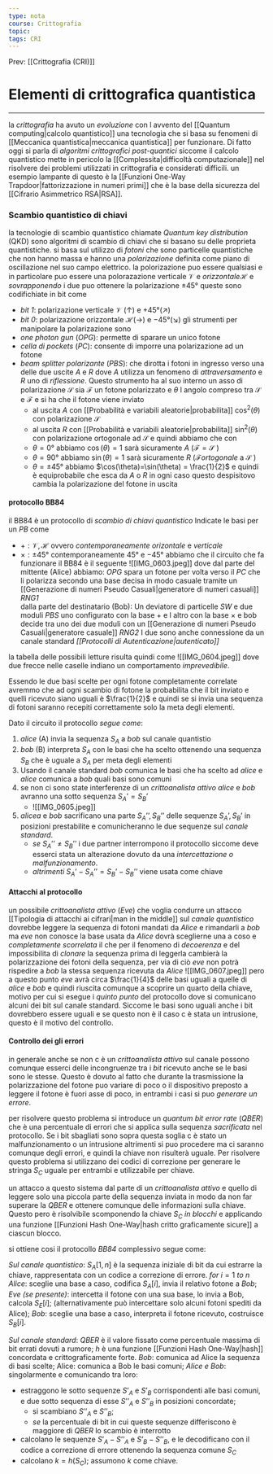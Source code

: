 ```yaml
---
type: nota
course: Crittografia
topic: 
tags: CRI
---
```


Prev: [[Crittografia (CRI)]]

# Elementi di crittografica quantistica
---
la _crittografia_ ha avuto un _evoluzione_ con l avvento del [[Quantum computing|calcolo quantistico]]  una tecnologia che si basa su fenomeni di [[Meccanica quantistica|meccanica quantistica]] per funzionare.
Di fatto oggi si parla di _algoritmi crittografici post-quantici_ siccome il calcolo quantistico mette in pericolo la [[Complessita|difficoltà computazionale]] nel risolvere  dei problemi utilizzati in crittografia e considerati difficili.
un esempio lampante di questo è la [[Funzioni One-Way Trapdoor|fattorizzazione in numeri primi]] che è la base della sicurezza del [[Cifrario Asimmetrico RSA|RSA]].

### Scambio quantistico di chiavi
la tecnologie di scambio quantistico chiamate _Quantum key distribution_ (QKD) sono algoritmi di scambio di chiavi che si basano su delle proprieta quantistiche. si basa sul utilizzo di  _fotoni_  che sono particelle quantistiche che non hanno massa e hanno una _polarizazione_ definita come piano di oscillazione nel suo campo elettrico. la polorizazione puo essere qualsiasi e in particolare puo essere una polorazazione verticale $\mathcal{V}$ e _orizzontale_$\mathcal{H}$ e _sovrapponendo_ i due puo ottenere la polarizazione $\pm 45°$ queste sono codifichiate in bit come 
- _bit 1_: polarizazione verticale $\mathcal{V}$ ($\uparrow$) e $+45°(\nearrow)$
- _bit 0_: polarizazione orizzontale $\mathcal{H}$($\rightarrow$)  e $-45°$($\searrow$)
gli strumenti per manipolare la polarizazione sono
- _one photon gun_ (_OPG_): permette di sparare un unico fotone
- _cella di pockets_ (_PC_): consente di imporre una polarizazione ad un fotone
- _beam splitter polarizante_ (_PBS_): che dirotta i fotoni in ingresso verso una delle due uscite $A$ e $R$ dove $A$ utilizza un fenomeno di _attraversamento_ e $R$ uno di _riflessione_. Questo strumento ha al suo interno un asso di polarizazione $\mathcal{S}$ sia $\mathcal{F}$ un fotone polarizzato e $\theta$ l angolo compreso tra $\mathcal{S}$ e $\mathcal{F}$ e si ha che il fotone viene inviato
	- al uscita $A$ con [[Probabilità e variabili aleatorie|probabilita]] $\cos^{2}(\theta)$ con polarizazione $\mathcal{S}$
	- al uscita $R$ con [[Probabilità e variabili aleatorie|probabilita]] $\sin^{2}(\theta)$ con polarizazione ortogonale ad $\mathcal{S}$
	e quindi abbiamo che con
	-  $\theta =0°$ abbiamo $\cos(\theta)=1$ sarà sicuramente $A$ ($\mathcal{F}=\mathcal{S}$ )
	- $\theta =90°$ abbiamo $\sin(\theta)=1$ sarà sicuramente $R$ ($\mathcal{F}$_ortogonale_ a $\mathcal{S}$ )
	- $\theta = \pm45°$ abbiamo $\cos(\theta)=\sin(\theta) = \frac{1}{2}$ e quindi è equiprobabile che esca da $A$ o $R$
	in ogni caso questo despisitovo cambia la polarizazione del fotone in uscita
#### protocollo BB84
il BB84 è un protocollo di _scambio di chiavi quantistico_
Indicate le basi per un _PB_ come 
- $+:\mathcal{V}, \mathcal{H}$  ovvero _contemporaneamente_ _orizontale_ e _verticale_
- $\times:\pm45°$ contemporaneamente $45°$ e $-45°$
abbiamo che il circuito che fa funzionare il BB84 è il seguente 
![[IMG_0603.jpeg]]
dove dal parte del mittente (Alice) abbiamo:
	_OPG_ spara un fotone per volta verso il _PC_ che li polarizza secondo una base decisa in modo casuale tramite un [[Generazione di numeri Pseudo Casuali|generatore di numeri casuali]] _RNG1_  
dalla parte del destinatario (Bob):
	Un deviatore di particelle _SW_ e due moduli _PBS_ uno configurato con la base $+$ e l altro con la base $\times$ e bob decide tra uno dei due moduli con un [[Generazione di numeri Pseudo Casuali|generatore casuale]] _RNG2_
I due sono anche connessione da un canale standard _[[Protocolli di Autenticazione|autenticato]]_

la tabella  delle possibili letture risulta quindi come 
![[IMG_0604.jpeg]]
dove due frecce nelle caselle indiano un comportamento _imprevedibile_.

Essendo le due basi scelte per ogni fotone completamente correlate avremmo che ad ogni scambio di fotone la probabilita che il bit inviato e quelli ricevuto siano uguali è $\frac{1}{2}$ e quindi se si invia una sequenza di fotoni saranno recepiti correttamente solo la meta degli elementi.


Dato il circuito il protocollo _segue come_:
1. _alice_ (A) invia la sequenza  $S_{A}$ a _bob_ sul canale quantistio
2. _bob_ (B) interpreta $S_{A}$ con le basi che ha scelto ottenendo una sequenza $S_{B}$ che è uguale a $S_{A}$ per meta degli elementi 
3. Usando il canale standard _bob_ comunica le basi che ha scelto ad _alice_ e _alice_ comunica a _bob_ quali basi sono comuni
4. se non ci sono state interferenze di un _crittoanalista attivo_ _alice_ e _bob_ avranno una sotto sequenza $S_{A}’=S_{B}’$  
	- ![[IMG_0605.jpeg]]
5. _alicea_ e _bob_ sacrificano una parte $S_{A}’’,S_{B}’’$  delle sequenze $S_{A}’,S_{B}’$ in posizioni prestabilite e comunicheranno le due sequenze sul _canale standard_. 
	- _se_ $S_{A}’’\not=S_{B}’’$  i due partner interrompono il protocollo siccome deve esserci stata un alterazione dovuto da una _intercettazione o malfunzionamento_. 
	- _altrimenti_ $S_{A}’-S_{A}’’=S_{B}’-S_{B}’’$  viene usata come chiave



#### Attacchi al protocollo
un possibile _crittoanalista attivo_ (_Eve_) che voglia condurre un attacco [[Tipologia di attacchi ai cifrari|man in the middle]] sul _canale quantistico_ dovrebbe leggere la sequenza di fotoni mandati da _Alice_ e rimandarli a _bob_  ma _eve_ non conosce la base usata da _Alice_ dovrà sceglierne una a coso e _completamente scorrelata_ il che per il fenomeno di _decoerenza_ e del impossibilita di _clonare_ la sequenza prima di leggerla cambierà la polarizzazione dei fotoni della sequenza, per via di ciò  _eve_ non potrà rispedire a  _bob_ la stessa sequenza  ricevuta da _Alice_
![[IMG_0607.jpeg]]
pero a questo punto _eve_ avrà circa $\frac{1}{4}$ delle basi uguali a quelle di _alice_ e _bob_ e quindi riuscita comunque a scoprire un quarto della chiave, motivo per cui si esegue i _quinto punto_ del protocollo dove si comunicano alcuni dei bit sul canale standard. Siccome le basi sono uguali anche i bit dovrebbero essere uguali e se questo non è il caso c è stata un intrusione, questo è il motivo del controllo.    



#### Controllo dei gli errori
in generale anche se non c è un _crittoanalista attivo_ sul canale possono comunque esserci delle incongruenze tra i _bit_ ricevuto anche se le basi sono le stesse.
Questo è dovuto al fatto che durante la trasmissione la polarizzazione del fotone puo variare di poco o il dispositivo preposto a leggere il fotone è fuori asse di poco, in entrambi i casi si puo _generare un errore_.

per risolvere questo problema si introduce un _quantum bit error rate_ (_QBER_)  che è una percentuale di errori che si applica sulla sequenza _sacrificata_ nel protocollo. Se i bit sbagliati sono sopra questa soglia c è stato un malfunzionamento o un intrusione altrimenti si puo procedere ma ci saranno comunque degli errori, e quindi la chiave non risulterà uguale. Per risolvere questo problema si utilizzano dei codici di correzione per generare le stringa $S_{C}$ uguale per entrambi e utilizzabile per chiave.

un attacco a questo sistema dal parte di un _crittoanalista attivo_  e quello di leggere solo una piccola parte della sequenza inviata in modo da non far superare la _QBER_ e ottenere comunque delle informazioni sulla chiave.
Questo pero è risolvibile scomponendo la chiave $S_{C}$  _in blocchi_ e applicando una funzione [[Funzioni Hash One-Way|hash critto graficamente sicure]]    a ciascun blocco. 

si ottiene cosi il protocollo _BB84_ complessivo  segue come:

_Sul canale quantistico_: $S_A[1,n]$ è la sequenza iniziale di bit da cui estrarre la chiave, rappresentata con un codice a correzione di errore. 
	_for_ $i =1$ _to_ $n$ 
		_Alice_: sceglie una base a caso, codifica $S_A[i]$, invia il relativo fotone a _Bob_; 
		_Eve (se presente)_: intercetta il fotone con una sua base, lo invia a Bob, calcola $S_E[i]$; (alternativamente può intercettare solo alcuni fotoni spediti da Alice);
		_Bob_: sceglie una base a caso, interpreta il fotone ricevuto, costruisce $S_B[i]$.


_Sul canale standard_: _QBER_  è il valore fissato come percentuale massima di bit errati dovuti a rumore; $h$ è una funzione [[Funzioni Hash One-Way|hash]] concordata e crittograficamente forte. 
	_Bob_: comunica ad Alice la sequenza di basi scelte; Alice: comunica a Bob le basi comuni; 
	_Alice e Bob_: singolarmente e comunicando tra loro:
 - estraggono le sotto sequenze $S’_A$ e $S’_B$ corrispondenti alle basi comuni, e due sotto sequenza di esse $S’’_A$ e $S’’_B$ in posizioni concordate; 
	 - si scambiano $S’’_A$ e $S’’ _B$; 
	 - _se_ la percentuale di bit in cui queste sequenze differiscono è maggiore di _QBER_ lo scambio è interrotto 
 - calcolano le sequenze $S’_A − S’’_A$ e $S’_B −S’’_B$, e le decodificano con il codice a correzione di errore ottenendo la sequenza comune $S_C$ 
 - calcolano $k = h(S_C)$; assumono $k$ come chiave.